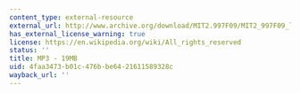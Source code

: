 ```yaml
---
content_type: external-resource
external_url: http://www.archive.org/download/MIT2.997F09/MIT2_997F09_lec09.mp3
has_external_license_warning: true
license: https://en.wikipedia.org/wiki/All_rights_reserved
status: ''
title: MP3 - 19MB
uid: 4faa3473-b01c-476b-be64-21611589328c
wayback_url: ''
---
```

